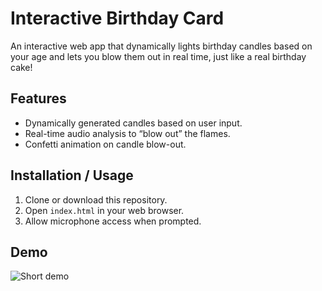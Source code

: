 # Interactive Birthday Card

An interactive web app that dynamically lights birthday candles based on your age and lets you blow them out in real time, just like a real birthday cake!

## Features
- Dynamically generated candles based on user input.
- Real-time audio analysis to “blow out” the flames.
- Confetti animation on candle blow-out.

## Installation / Usage
1. Clone or download this repository.
2. Open `index.html` in your web browser.
3. Allow microphone access when prompted.

## Demo
![Short demo](assets/birthday_card.gif)